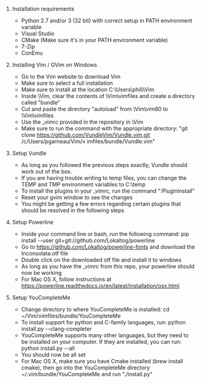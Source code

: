 1. Installation requirements
	- Python 2.7 and/or 3 (32 bit) with correct setup in PATH environment variable
	- Visual Studio
	- CMake (Make sure it's in your PATH environment variable)
	- 7-Zip
	- ConEmu

2. Installing Vim / GVim on Windows
	- Go to the Vim website to download Vim
	- Make sure to select a full installation
	- Make sure to install at the location C:\Users\phili\Vim
	- Inside \Vim, clear the contents of \Vim\vimfiles and create a directory called "bundle"
	- Cut and paste the directory "autoload" from \Vim\vim80 to \Vim\vimfiles
	- Use the _vimrc provided in the repository in \Vim
	- Make sure to run the command with the appropriate directory:
		"git clone https://github.com/VundleVim/Vundle.vim.git /c/Users/pgarneau/Vim/v imfiles/bundle/Vundle.vim"

3. Setup Vundle
	- As long as you followed the previous steps exactly, Vundle should work out of the box.
	- If you are having trouble writing to temp files, you can change the TEMP and TMP
	  environment variables to C:\temp
	- To install the plugins in your _vimrc, run the command ":PluginInstall"
	- Reset your gvim window to see the changes
	- You might be getting a few errors regarding certain plugins that should be resolved
	  in the following steps

4. Setup Powerline
	- Inside your command line or bash, run the following command:
	  pip install --user git+git://github.com/Lokaltog/powerline
	- Go to https://github.com/Lokaltog/powerline-fonts and download the Inconsolata.otf file
	- Double click on the downloaded otf file and install it to windows
	- As long as you have the _vimrc from this repo, your powerline should now be working
	- For Mac OS X, follow instructions at https://powerline.readthedocs.io/en/latest/installation/osx.html

5. Setup YouCompleteMe
	- Change directory to where YouCompleteMe is installed:
	  cd ~/Vim/vimfiles/bundle/YouCompleteMe
	- To install support for python and C-family languages, run:
	  python install.py --clang-completer
	- YouCompleteMe supports many other languages, but they need to be installed on your
	  computer. If they are installed, you can run:
      python install.py --all
	- You should now be all set
	- For Mac OS X, make sure you have Cmake installed (brew install cmake), then go into the YouCompleteMe directory ~/.vim/bundle/YouCompleteMe and run "./install.py"

